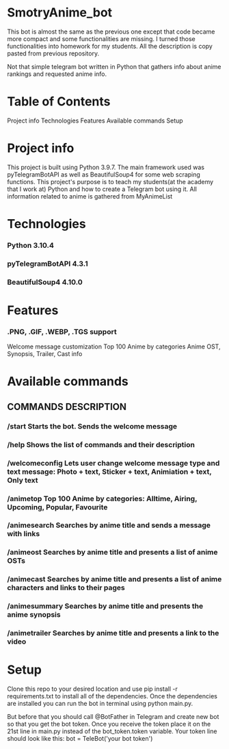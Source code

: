 # SmotryAnime_bot
This bot is almost the same as the previous one except that code became more compact and some functionalities are missing. I turned those functionalities into homework for my students. All the description is copy pasted from previous repository.

Not that simple telegram bot written in Python that gathers info about anime rankings and requested anime info.

# Table of Contents
Project info
Technologies
Features
Available commands Setup

# Project info
This project is built using Python 3.9.7. The main framework used was pyTelegramBotAPI as well as BeautifulSoup4 for some web scraping functions. This project's purpose is to teach my students(at the academy that I work at) Python and how to create a Telegram bot using it. All information related to anime is gathered from MyAnimeList

# Technologies
### Python 3.10.4
### pyTelegramBotAPI 4.3.1
### BeautifulSoup4 4.10.0
# Features
### .PNG, .GIF, .WEBP, .TGS support
Welcome message customization
Top 100 Anime by categories
Anime OST, Synopsis, Trailer, Cast info
# Available commands
## COMMANDS                 DESCRIPTION
### /start                              Starts the bot. Sends the welcome message
### /help                              Shows the list of commands and their description
### /welcomeconfig            Lets user change welcome message type and text message: Photo + text, Sticker + text, Animiation + text, Only text
### /animetop                     Top 100 Anime by categories: Alltime, Airing, Upcoming, Popular, Favourite
### /animesearch                Searches by anime title and sends a message with links
### /animeost                      Searches by anime title and presents a list of anime OSTs
### /animecast                    Searches by anime title and presents a list of anime characters and links to their pages
### /animesummary           Searches by anime title and presents the anime synopsis
### /animetrailer                 Searches by anime title and presents a link to the video

# Setup
Clone this repo to your desired location and use pip install -r requirements.txt to install all of the dependencies.
Once the dependencies are installed you can run the bot in terminal using python main.py.

But before that you should call @BotFather in Telegram and create new bot so that you get the bot token. Once you receive the token place it on the 21st line in main.py instead of the bot_token.token variable.
Your token line should look like this:
bot = TeleBot('your bot token')
